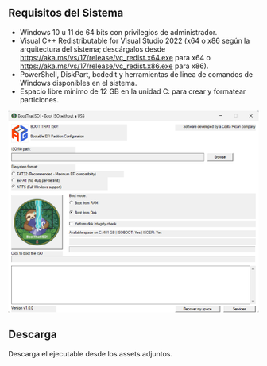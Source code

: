 ﻿## Requisitos del Sistema

- Windows 10 u 11 de 64 bits con privilegios de administrador.
- Visual C++ Redistributable for Visual Studio 2022 (x64 o x86 según la arquitectura del sistema; descárgalos desde https://aka.ms/vs/17/release/vc_redist.x64.exe para x64 o https://aka.ms/vs/17/release/vc_redist.x86.exe para x86).
- PowerShell, DiskPart, bcdedit y herramientas de linea de comandos de Windows disponibles en el sistema.
- Espacio libre minimo de 12 GB en la unidad C: para crear y formatear particiones.

![Screenshot](screenshot.png)

## Descarga
Descarga el ejecutable desde los assets adjuntos.
